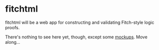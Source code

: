# fitchtml
fitchtml will be a web app for constructing and validating Fitch-style
logic proofs.

There's nothing to see here yet, though, except some
[mockups](http://wyleyr.github.io/fitchtml/).  Move along...
